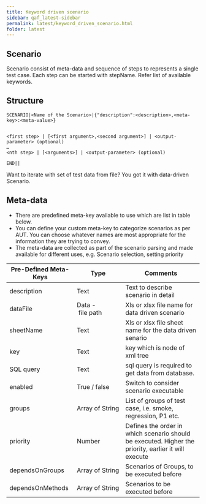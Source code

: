 ```yaml
---
title: Keyword driven scenario
sidebar: qaf_latest-sidebar
permalink: latest/keyword_driven_scenario.html
folder: latest
---
```


## Scenario

Scenario consist of meta-data and sequence of steps to represents a single test case. Each step can be started with stepName. Refer list of available keywords.

## Structure

```
SCENARIO|<Name of the Scenario>|{"description":<description>,<meta-key>:<meta-value>}
 
 
<first step> | [<first argument>,<second argument>] | <output-parameter> (optional)
…
<nth step> | [<arguments>] | <output-parameter> (optional)
 
END||
```

Want to iterate with set of test data from file? You got it with data-driven Scenario.

## Meta-data

* There are predefined meta-key available to use which are list in table below.
* You can define your custom meta-key to categorize scenarios as per AUT. You can choose whatever names are most appropriate for the information they are trying to convey.
* The meta-data are collected as part of the scenario parsing and made available for different uses, e.g. Scenario selection, setting priority

| Pre-Defined Meta-Keys | Type | Comments |
|-------|--------|---------|
| description | Text | Text to describe scenario in detail |
| dataFile | Data&nbsp;-&nbsp;file&nbsp;path | Xls or xlsx  file name for data driven scenario
| sheetName | Text | Xls or xlsx file sheet name for the data driven senario
| key | Text | key which is node of xml tree 
| SQL query | Text | sql query is required to get data from database.
| enabled | True&nbsp;/&nbsp;false | Switch to consider scenario executable
| groups | Array&nbsp;of&nbsp;String | List of groups of test case, i.e. smoke, regression, P1 etc.
| priority | Number | Defines the order in which scenario should be executed. Higher the priority, earlier it will execute
| dependsOnGroups | Array&nbsp;of&nbsp;String | Scenarios of Groups, to be executed before
| dependsOnMethods | Array&nbsp;of&nbsp;String | Scenarios to be executed before


